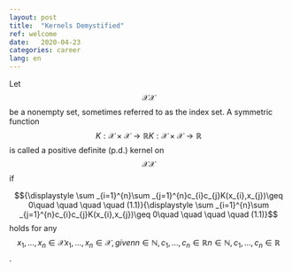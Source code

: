 ```yaml
---
layout: post
title:  "Kernels Demystified"
ref: welcome
date:   2020-04-23 
categories: career
lang: en
---
```


Let $${\displaystyle {\mathcal {X}}}{\displaystyle {\mathcal {X}}}$$ be a nonempty set, sometimes referred to as the index set. A symmetric function $${\displaystyle K:{\mathcal {X}}\times {\mathcal {X}}\to \mathbb {R} }{\displaystyle K:{\mathcal {X}}\times {\mathcal {X}}\to \mathbb {R} }$$ is called a positive definite (p.d.) kernel on $${\displaystyle {\mathcal {X}}}{\mathcal {X}}$$ if

$${\displaystyle \sum _{i=1}^{n}\sum _{j=1}^{n}c_{i}c_{j}K(x_{i},x_{j})\geq 0\quad \quad \quad \quad (1.1)}{\displaystyle \sum _{i=1}^{n}\sum _{j=1}^{n}c_{i}c_{j}K(x_{i},x_{j})\geq 0\quad \quad \quad \quad (1.1)}$$
holds for any $${\displaystyle x_{1},\dots ,x_{n}\in {\mathcal {X}}}{\displaystyle x_{1},\dots ,x_{n}\in {\mathcal {X}}}, given {\displaystyle n\in \mathbb {N} ,c_{1},\dots ,c_{n}\in \mathbb {R} }{\displaystyle n\in \mathbb {N} ,c_{1},\dots ,c_{n}\in \mathbb {R} }$$.